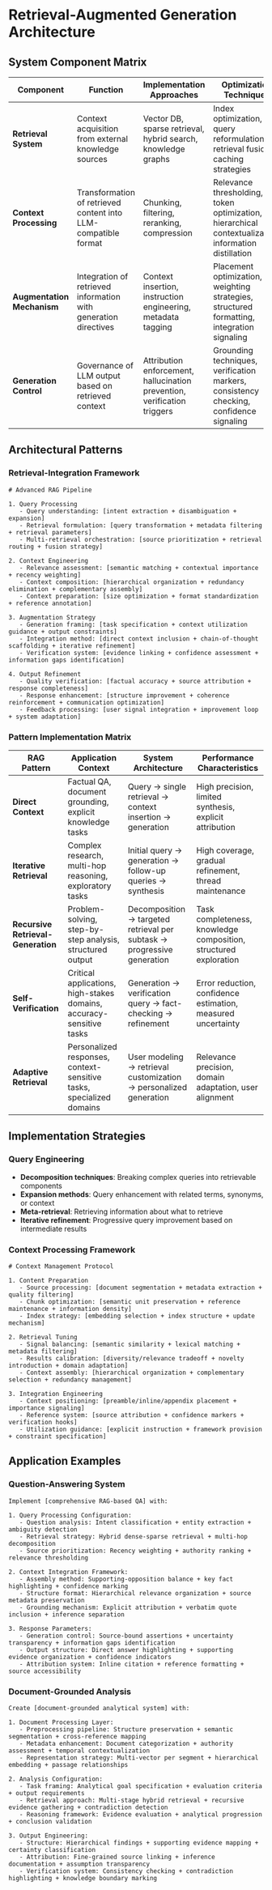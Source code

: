 # Retrieval-Augmented Generation Architecture

## System Component Matrix
| Component | Function | Implementation Approaches | Optimization Techniques |
|-----------|----------|--------------------------|-------------------------|
| **Retrieval System** | Context acquisition from external knowledge sources | Vector DB, sparse retrieval, hybrid search, knowledge graphs | Index optimization, query reformulation, retrieval fusion, caching strategies |
| **Context Processing** | Transformation of retrieved content into LLM-compatible format | Chunking, filtering, reranking, compression | Relevance thresholding, token optimization, hierarchical contextualization, information distillation |
| **Augmentation Mechanism** | Integration of retrieved information with generation directives | Context insertion, instruction engineering, metadata tagging | Placement optimization, weighting strategies, structured formatting, integration signaling |
| **Generation Control** | Governance of LLM output based on retrieved context | Attribution enforcement, hallucination prevention, verification triggers | Grounding techniques, verification markers, consistency checking, confidence signaling |

## Architectural Patterns

### Retrieval-Integration Framework
```
# Advanced RAG Pipeline

1. Query Processing
   - Query understanding: [intent extraction + disambiguation + expansion]
   - Retrieval formulation: [query transformation + metadata filtering + retrieval parameters]
   - Multi-retrieval orchestration: [source prioritization + retrieval routing + fusion strategy]

2. Context Engineering
   - Relevance assessment: [semantic matching + contextual importance + recency weighting]
   - Context composition: [hierarchical organization + redundancy elimination + complementary assembly]
   - Context preparation: [size optimization + format standardization + reference annotation]

3. Augmentation Strategy
   - Generation framing: [task specification + context utilization guidance + output constraints]
   - Integration method: [direct context inclusion + chain-of-thought scaffolding + iterative refinement]
   - Verification system: [evidence linking + confidence assessment + information gaps identification]

4. Output Refinement
   - Quality verification: [factual accuracy + source attribution + response completeness]
   - Response enhancement: [structure improvement + coherence reinforcement + communication optimization]
   - Feedback processing: [user signal integration + improvement loop + system adaptation]
```

### Pattern Implementation Matrix
| RAG Pattern | Application Context | System Architecture | Performance Characteristics |
|-------------|---------------------|---------------------|----------------------------|
| **Direct Context** | Factual QA, document grounding, explicit knowledge tasks | Query → single retrieval → context insertion → generation | High precision, limited synthesis, explicit attribution |
| **Iterative Retrieval** | Complex research, multi-hop reasoning, exploratory tasks | Initial query → generation → follow-up queries → synthesis | High coverage, gradual refinement, thread maintenance |
| **Recursive Retrieval-Generation** | Problem-solving, step-by-step analysis, structured output | Decomposition → targeted retrieval per subtask → progressive generation | Task completeness, knowledge composition, structured exploration |
| **Self-Verification** | Critical applications, high-stakes domains, accuracy-sensitive tasks | Generation → verification query → fact-checking → refinement | Error reduction, confidence estimation, measured uncertainty |
| **Adaptive Retrieval** | Personalized responses, context-sensitive tasks, specialized domains | User modeling → retrieval customization → personalized generation | Relevance precision, domain adaptation, user alignment |

## Implementation Strategies

### Query Engineering
- **Decomposition techniques**: Breaking complex queries into retrievable components
- **Expansion methods**: Query enhancement with related terms, synonyms, or context
- **Meta-retrieval**: Retrieving information about what to retrieve
- **Iterative refinement**: Progressive query improvement based on intermediate results

### Context Processing Framework
```
# Context Management Protocol

1. Content Preparation
   - Source processing: [document segmentation + metadata extraction + quality filtering]
   - Chunk optimization: [semantic unit preservation + reference maintenance + information density]
   - Index strategy: [embedding selection + index structure + update mechanism]

2. Retrieval Tuning
   - Signal balancing: [semantic similarity + lexical matching + metadata filtering]
   - Results calibration: [diversity/relevance tradeoff + novelty introduction + domain adaptation]
   - Context assembly: [hierarchical organization + complementary selection + redundancy management]

3. Integration Engineering
   - Context positioning: [preamble/inline/appendix placement + importance signaling]
   - Reference system: [source attribution + confidence markers + verification hooks]
   - Utilization guidance: [explicit instruction + framework provision + constraint specification]
```

## Application Examples

### Question-Answering System
```
Implement [comprehensive RAG-based QA] with:

1. Query Processing Configuration:
   - Question analysis: Intent classification + entity extraction + ambiguity detection
   - Retrieval strategy: Hybrid dense-sparse retrieval + multi-hop decomposition
   - Source prioritization: Recency weighting + authority ranking + relevance thresholding

2. Context Integration Framework:
   - Assembly method: Supporting-opposition balance + key fact highlighting + confidence marking
   - Structure format: Hierarchical relevance organization + source metadata preservation
   - Grounding mechanism: Explicit attribution + verbatim quote inclusion + inference separation

3. Response Parameters:
   - Generation control: Source-bound assertions + uncertainty transparency + information gaps identification
   - Output structure: Direct answer highlighting + supporting evidence organization + confidence indicators
   - Attribution system: Inline citation + reference formatting + source accessibility
```

### Document-Grounded Analysis
```
Create [document-grounded analytical system] with:

1. Document Processing Layer:
   - Preprocessing pipeline: Structure preservation + semantic segmentation + cross-reference mapping
   - Metadata enhancement: Document categorization + authority assessment + temporal contextualization
   - Representation strategy: Multi-vector per segment + hierarchical embedding + passage relationships

2. Analysis Configuration:
   - Task framing: Analytical goal specification + evaluation criteria + output requirements
   - Retrieval approach: Multi-stage hybrid retrieval + recursive evidence gathering + contradiction detection
   - Reasoning framework: Evidence evaluation + analytical progression + conclusion validation

3. Output Engineering:
   - Structure: Hierarchical findings + supporting evidence mapping + certainty classification
   - Attribution: Fine-grained source linking + inference documentation + assumption transparency
   - Verification system: Consistency checking + contradiction highlighting + knowledge boundary marking
``` 